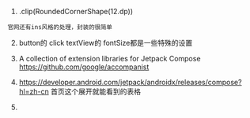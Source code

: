 

1.    .clip(RoundedCornerShape(12.dp))

    官网还有ins风格的处理，封装的很简单

2.  button的 click   textView的  fontSize都是一些特殊的设置

3.
   A collection of extension libraries for Jetpack Compose
   https://github.com/google/accompanist


4. https://developer.android.com/jetpack/androidx/releases/compose?hl=zh-cn 首页这个展开就能看到的表格


5.

 